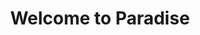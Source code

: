 ---
title: "Welcome to Paradise"
weight: 1
type: docs
description: >
  A lightweight list with improvements to graphics and gameplay.
---